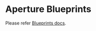 # Aperture Blueprints

Please refer
[Blueprints docs](https://docs.fluxninja.com/docs/policies/blueprints).
